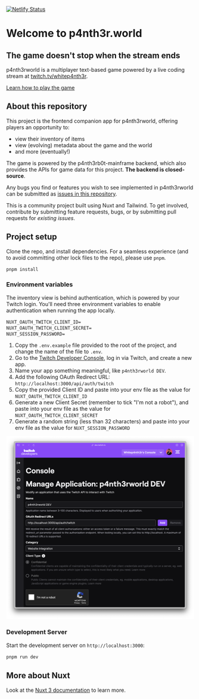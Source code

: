 [![Netlify Status](https://api.netlify.com/api/v1/badges/716a95d1-9f46-4ade-a547-c55d11b3bcb4/deploy-status)](https://app.netlify.com/sites/pantherworld/deploys)

# Welcome to p4nth3r.world

## The game doesn't stop when the stream ends

p4nth3rworld is a multiplayer text-based game powered by a live coding stream at
[twitch.tv/whitep4nth3r](https://twitch.tv/whitep4nth3r).

[Learn how to play the game](https://p4nth3r.world/manual)

## About this repository

This project is the frontend companion app for p4nth3rworld, offering players an opportunity to:

- view their inventory of items
- view (evolving) metadata about the game and the world
- and more (eventually!)

The game is powered by the p4nth3rb0t-mainframe backend, which also provides the APIs for game data for this project.
**The backend is closed-source**.

Any bugs you find or features you wish to see implemented in p4nth3rworld can be submitted as
[issues in this repository](https://github.com/whitep4nth3r/pantherworld/issues).

This is a community project built using Nuxt and Tailwind. To get involved, contribute by submitting feature requests,
bugs, or by submitting pull requests for _existing issues_.

## Project setup

Clone the repo, and install dependencies. For a seamless experience (and to avoid committing other lock files to the
repo), please use `pnpm`.

```bash
pnpm install
```

### Environment variables

The inventory view is behind authentication, which is powered by your Twitch login. You'll need three environment
variables to enable authentication when running the app locally.

```text
NUXT_OAUTH_TWITCH_CLIENT_ID=
NUXT_OAUTH_TWITCH_CLIENT_SECRET=
NUXT_SESSION_PASSWORD=
```

1. Copy the `.env.example` file provided to the root of the project, and change the name of the file to `.env`.
1. Go to the [Twitch Developer Console](https://dev.twitch.tv/console), log in via Twitch, and create a new app.
1. Name your app something meaningful, like `p4nth3rworld DEV`.
1. Add the following OAuth Redirect URL: `http://localhost:3000/api/auth/twitch`
1. Copy the provided Client ID and paste into your env file as the value for `NUXT_OAUTH_TWITCH_CLIENT_ID`
1. Generate a new Client Secret (remember to tick "I'm not a robot"), and paste into your env file as the value for
   `NUXT_OAUTH_TWITCH_CLIENT_SECRET`
1. Generate a random string (less than 32 characters) and paste into your env file as the value for
   `NUXT_SESSION_PASSWORD`

![screenshot of settings in Twitch app](contributing/twitch_app_settings.png)

### Development Server

Start the development server on `http://localhost:3000`:

```bash
pnpm run dev
```

## More about Nuxt

Look at the [Nuxt 3 documentation](https://nuxt.com/docs/getting-started/introduction) to learn more.
